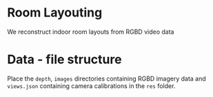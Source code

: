 # Room Layouting
We reconstruct indoor room layouts from RGBD video data

# Data - file structure
Place the `depth`, `images` directories containing RGBD imagery data and `views.json` containing camera calibrations in the `res` folder.


